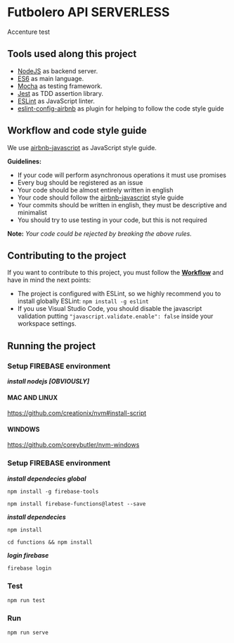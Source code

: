 # Futbolero API SERVERLESS
Accenture test

## Tools used along this project
* [NodeJS](https://nodejs.org) as backend server.
* [ES6](http://es6-features.org) as main language.
* [Mocha](https://mochajs.org) as testing framework.
* [Jest](https://github.com/facebook/jest) as TDD assertion library.
* [ESLint](http://eslint.org) as JavaScript linter.
* [eslint-config-airbnb](https://github.com/airbnb/javascript/tree/master/packages/eslint-config-airbnb) as plugin for helping to follow the code style guide


## Workflow and code style guide
We use [airbnb-javascript](https://github.com/airbnb/javascript) as JavaScript style guide.

**Guidelines:**

* If your code will perform asynchronous operations it must use promises
* Every bug should be registered as an issue
* Your code should be almost entirely written in english
* Your code should follow the [airbnb-javascript](https://github.com/airbnb/javascript) style guide
* Your commits should be written in english, they must be descriptive and minimalist
* You should try to use testing in your code, but this is not required

**Note:** _Your code could be rejected by breaking the above rules._



## Contributing to the project
If you want to contribute to this project, you must follow the [**Workflow**](#workflow-and-code-style-guide) and have in mind the next points:
* The project is configured with ESLint, so we highly recommend you to install globally ESLint: ```npm install -g eslint```
* If you use Visual Studio Code, you should disable the javascript validation putting ```"javascript.validate.enable": false``` inside your workspace settings.


## Running the project

### Setup FIREBASE environment

***install nodejs [OBVIOUSLY]***
#### MAC AND LINUX
https://github.com/creationix/nvm#install-script

#### WINDOWS
https://github.com/coreybutler/nvm-windows
### Setup FIREBASE environment

***install dependecies global***

`npm install -g firebase-tools`

`npm install firebase-functions@latest --save`

***install dependecies***

`npm install`

`cd functions && npm install`

***login firebase***

`firebase login`


### Test
`npm run test`

### Run
`npm run serve`
